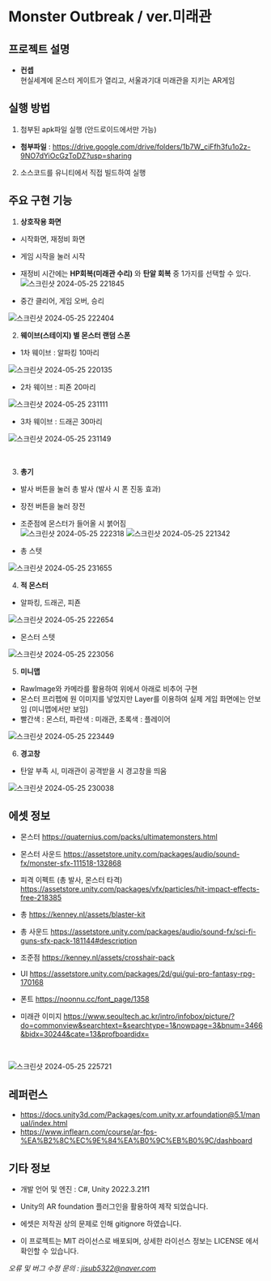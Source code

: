 # Monster Outbreak / ver.미래관

## 프로젝트 설명
- **컨셉**   
    현실세계에 몬스터 게이트가 열리고, 서울과기대 미래관을 지키는 AR게임


## 실행 방법
1. 첨부된 apk파일 실행 (안드로이드에서만 가능)
- **첨부파일** : https://drive.google.com/drive/folders/1b7W_ciFfh3fu1o2z-9NO7dYiOcGzToDZ?usp=sharing

2. 소스코드를 유니티에서 직접 빌드하여 실행

## 주요 구현 기능

1. **상호작용 화면**

- 시작화면, 재정비 화면
- 게임 시작을 눌러 시작
- 재정비 시간에는 **HP회복(미래관 수리)** 와 **탄알 회복** 중 1가지를 선택할 수 있다.
![스크린샷 2024-05-25 221845](https://github.com/JisubShim/Monster_Outbreak-AR/assets/118372554/845e544d-6a89-4793-858a-c1d132bf46d7)

- 중간 클리어, 게임 오버, 승리

![스크린샷 2024-05-25 222404](https://github.com/JisubShim/Monster_Outbreak-AR/assets/118372554/1447f6ac-05ba-490c-be3d-ed2626c043df)
<br>

2. **웨이브(스테이지) 별 몬스터 랜덤 스폰**

- 1차 웨이브 : 알파킹 10마리

![스크린샷 2024-05-25 220135](https://github.com/JisubShim/Monster_Outbreak-AR/assets/118372554/9394458b-027d-442d-90ad-ecf7bdcd243e)

- 2차 웨이브 : 피죤 20마리

![스크린샷 2024-05-25 231111](https://github.com/JisubShim/Monster_Outbreak-AR/assets/118372554/05fb0d1a-575d-4195-b449-1e8009842f8b)

- 3차 웨이브 : 드래곤 30마리

![스크린샷 2024-05-25 231149](https://github.com/JisubShim/Monster_Outbreak-AR/assets/118372554/65a77b7d-5049-4e07-a0d3-53e026fb9b09)

<br>

3. **총기**

- 발사 버튼을 눌러 총 발사 (발사 시 폰 진동 효과)
- 장전 버튼을 눌러 장전
- 조준점에 몬스터가 들어올 시 붉어짐 <br>
![스크린샷 2024-05-25 222318](https://github.com/JisubShim/Monster_Outbreak-AR/assets/118372554/ae270e3f-76cf-47a1-94c5-9067a235d6a2)
![스크린샷 2024-05-25 221342](https://github.com/JisubShim/Monster_Outbreak-AR/assets/118372554/7b56ade6-aabc-41e5-a55b-e1773dfed605)

- 총 스텟

![스크린샷 2024-05-25 231655](https://github.com/JisubShim/Monster_Outbreak-AR/assets/118372554/1ca8ce20-4525-4511-aa17-b8a4310f0f2e)
<br>

4. **적 몬스터**

- 알파킹, 드래곤, 피죤

![스크린샷 2024-05-25 222654](https://github.com/JisubShim/Monster_Outbreak-AR/assets/118372554/36bbd909-d0d5-43a8-baae-0ba5e1a93620)

- 몬스터 스텟

![스크린샷 2024-05-25 223056](https://github.com/JisubShim/Monster_Outbreak-AR/assets/118372554/88fcb394-6749-41b0-89ed-77302299e7e6)
<br>

5. **미니맵**
- RawImage와 카메라를 활용하여 위에서 아래로 비추어 구현
- 몬스터 프리펩에 원 이미지를 넣었지만 Layer를 이용하여 실제 게임 화면에는 안보임 (미니맵에서만 보임)
- 빨간색 : 몬스터, 파란색 : 미래관, 초록색 : 플레이어

![스크린샷 2024-05-25 223449](https://github.com/JisubShim/Monster_Outbreak-AR/assets/118372554/36cbe3bd-e153-46ef-a19a-7d6d904e360a)
<br>

6. **경고창**

- 탄알 부족 시, 미래관이 공격받을 시 경고창을 띄움

![스크린샷 2024-05-25 230038](https://github.com/JisubShim/Monster_Outbreak-AR/assets/118372554/6b57c16a-a3f1-4337-80f7-167c616a8c45)

## 에셋 정보

- 몬스터
https://quaternius.com/packs/ultimatemonsters.html

- 몬스터 사운드
https://assetstore.unity.com/packages/audio/sound-fx/monster-sfx-111518-132868

- 피격 이펙트 (총 발사, 몬스터 타격)
https://assetstore.unity.com/packages/vfx/particles/hit-impact-effects-free-218385

- 총
https://kenney.nl/assets/blaster-kit

- 총 사운드
https://assetstore.unity.com/packages/audio/sound-fx/sci-fi-guns-sfx-pack-181144#description

- 조준점
https://kenney.nl/assets/crosshair-pack

- UI
https://assetstore.unity.com/packages/2d/gui/gui-pro-fantasy-rpg-170168

- 폰트
https://noonnu.cc/font_page/1358

- 미래관 이미지
https://www.seoultech.ac.kr/intro/infobox/picture/?do=commonview&searchtext=&searchtype=1&nowpage=3&bnum=3466&bidx=30244&cate=13&profboardidx=
<br>

![스크린샷 2024-05-25 225721](https://github.com/JisubShim/Monster_Outbreak-AR/assets/118372554/47863d01-8876-4917-aa0e-894cbf7950ce)

## 레퍼런스
- https://docs.unity3d.com/Packages/com.unity.xr.arfoundation@5.1/manual/index.html
- https://www.inflearn.com/course/ar-fps-%EA%B2%8C%EC%9E%84%EA%B0%9C%EB%B0%9C/dashboard

## 기타 정보

- 개발 언어 및 엔진 : C#, Unity 2022.3.21f1

- Unity의 AR foundation 플러그인을 활용하여 제작 되었습니다.

- 에셋은 저작권 상의 문제로 인해 gitignore 하였습니다.

- 이 프로젝트는 MIT 라이선스로 배포되며, 상세한 라이선스 정보는 LICENSE 에서 확인할 수 있습니다.

*오류 및 버그 수정 문의 : jisub5322@naver.com*